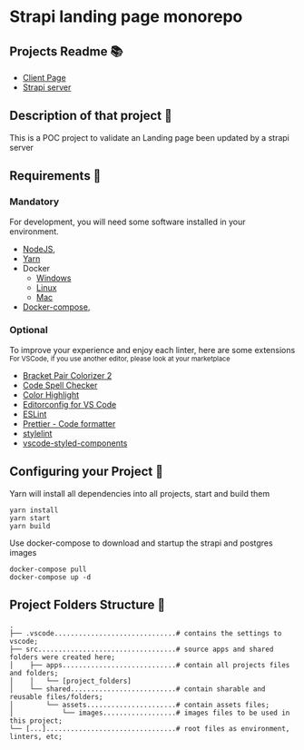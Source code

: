 # Strapi landing page monorepo

## Projects Readme 📚

- [Client Page](https://github.com/GuiMoraesDev/strapi-landing-page/blob/main/src/apps/client/README.md)
- [Strapi server](https://github.com/GuiMoraesDev/strapi-landing-page/blob/main/src/apps/server/README.md)

## Description of that project 📖

This is a POC project to validate an Landing page been updated by a strapi server

## Requirements 🛑

### Mandatory

For development, you will need some software installed in your environment.

- [NodeJS](https://nodejs.org/en/download/),
- [Yarn](https://classic.yarnpkg.com/en/docs/install/#debian-stable)
- Docker
  - [Windows](https://docs.docker.com/desktop/windows/install/)
  - [Linux](https://docs.docker.com/desktop/linux/install/)
  - [Mac](https://docs.docker.com/desktop/mac/install/)
- [Docker-compose](https://docs.docker.com/compose/),

### Optional

To improve your experience and enjoy each linter, here are some extensions </br>
<small>For VSCode, if you use another editor, please look at your marketplace</small>

- [Bracket Pair Colorizer 2](https://marketplace.visualstudio.com/items?itemName=CoenraadS.bracket-pair-colorizer-2)
- [Code Spell Checker](https://marketplace.visualstudio.com/items?itemName=streetsidesoftware.code-spell-checker)
- [Color Highlight](https://marketplace.visualstudio.com/items?itemName=naumovs.color-highlight)
- [Editorconfig for VS Code](https://marketplace.visualstudio.com/items?itemName=EditorConfig.EditorConfig)
- [ESLint](https://marketplace.visualstudio.com/items?itemName=dbaeumer.vscode-eslint)
- [Prettier - Code formatter](https://marketplace.visualstudio.com/items?itemName=esbenp.prettier-vscode)
- [stylelint](https://marketplace.visualstudio.com/items?itemName=stylelint.vscode-stylelint)
- [vscode-styled-components](https://marketplace.visualstudio.com/items?itemName=jpoissonnier.vscode-styled-components)

## Configuring your Project 🧰

Yarn will install all dependencies into all projects, start and build them

```batch
yarn install
yarn start
yarn build
```

Use docker-compose to download and startup the strapi and postgres images

```batch
docker-compose pull
docker-compose up -d
```

## Project Folders Structure 👷

```code
.
├── .vscode..............................# contains the settings to vscode;
├── src..................................# source apps and shared folders were created here;
│    ├── apps............................# contain all projects files and folders;
│    │   └── [project_folders]
│    └── shared..........................# contain sharable and reusable files/folders;
│        └── assets......................# contain assets files;
│            └── images..................# images files to be used in this project;
└── [...]................................# root files as environment, linters, etc;
```
